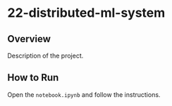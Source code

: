 # 22-distributed-ml-system
## Overview
Description of the project.
## How to Run
Open the `notebook.ipynb` and follow the instructions.
